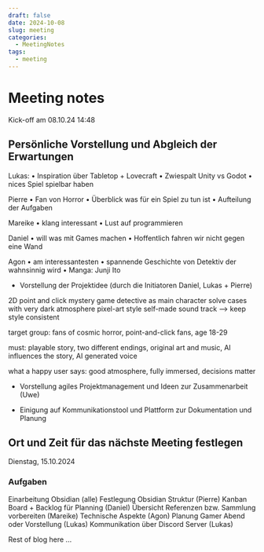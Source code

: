 ```yaml
---
draft: false
date: 2024-10-08
slug: meeting
categories:
  - MeetingNotes
tags:
  - meeting
---
```



# Meeting notes

Kick-off am 08.10.24 14:48 

## Persönliche Vorstellung und Abgleich der Erwartungen

Lukas: 
  • Inspiration über Tabletop + Lovecraft
  • Zwiespalt Unity vs Godot
  • nices Spiel spielbar haben
 
Pierre
  • Fan von Horror
  • Überblick was für ein Spiel zu tun ist
  • Aufteilung der Aufgaben
 
Mareike
  • klang interessant
  • Lust auf programmieren
 
Daniel
  • will was mit Games machen
  • Hoffentlich fahren wir nicht gegen eine Wand
 
Agon
  • am interessantesten
  • spannende Geschichte von Detektiv der wahnsinnig wird
  • Manga: Junji Ito


- Vorstellung der Projektidee (durch die Initiatoren Daniel, Lukas + Pierre)

2D point and click mystery game
detective as main character
solve cases with very dark atmosphere
pixel-art style
self-made sound track --> keep style consistent

target group: fans of cosmic horror, point-and-click fans, age 18-29

must: playable story, two different endings, original art and music, AI influences the story, AI generated voice

what a happy user says: good atmosphere, fully immersed, decisions matter

- Vorstellung agiles Projektmanagement und Ideen zur Zusammenarbeit (Uwe)

- Einigung auf Kommunikationstool und Plattform zur Dokumentation und Planung

## Ort und Zeit für das nächste Meeting festlegen

Dienstag, 15.10.2024

### Aufgaben

Einarbeitung Obsidian (alle)
Festlegung Obsidian Struktur (Pierre)
Kanban Board + Backlog für Planning (Daniel)
Übersicht Referenzen bzw. Sammlung vorbereiten (Mareike)
Technische Aspekte (Agon)
Planung Gamer Abend oder Vorstellung (Lukas)
Kommunikation über Discord Server (Lukas)





<!-- more -->

Rest of blog here
...